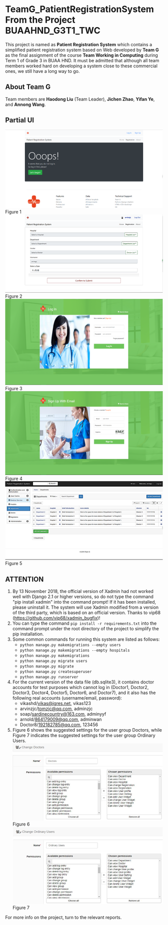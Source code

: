 # TeamG_PatientRegistrationSystem From the Project BUAAHND_G3T1_TWC

This project is named as **Patient Registration System** which contains a simplified patient registration system based on Web developed by **Team G** as the final assignment of the course **Team Working in Computing**  during Term 1 of Grade 3 in BUAA HND. It must be admitted that although all team members worked hard on developing a system close to these commercial ones, we still have a long way to go.

## About Team G

Team members are **Haodong Liu** (Team Leader), **Jichen Zhao**, **Yifan Ye**, and **Annong Wang**.

## Partial UI

![UI1.png](UI1.png)Figure 1
![UI2.png](UI2.png)Figure 2
![UI3.png](UI3.png)Figure 3
![UI4.png](UI4.png)Figure 4
![UI5.png](UI5.png)Figure 5

## ATTENTION

1. By 13 November 2018, the official version of Xadmin had not worked well with Django 2.1 or higher versions, so do not type the command "pip install xadmin" into the command prompt! If it has been installed, please uninstall it. The system will use Xadmin modified from a version of the third party, which is based on an official version. Thanks to vip68 (<https://github.com/vip68/xadmin_bugfix>)!
2. You can type the command `pip install -r requirements.txt` into the command prompt under the root directory of the project to simplify the pip installation.
3. Some common commands for running this system are listed as follows:
   * `python manage.py makemigrations --empty users`
   * `python manage.py makemigrations --empty hospitals`
   * `python manage.py makemigrations`
   * `python manage.py migrate users`
   * `python manage.py migrate`
   * `python manage.py createsuperuser`
   * `python manage.py runserver`
4. For the current version of the data file (db.sqlite3), it contains doctor accounts for test purposes which cannot log in (Doctor1, Doctor2, Doctor3, Doctor4, Doctor5, Doctor6, and Doctor7), and it also has the following real accounts (username/email, password):
   * vikashd/vikas@igres.net, vikas123
   * arvinzjc/tomzjc@qq.com, adminzjc
   * soap/sardinecountry@163.com, adminyyf
   * arnold/864179009@qq.com, adminwan
   * Doctor8/192182785@qq.com, 123456
5. Figure 6 shows the suggested settings for the user group Doctors, while Figure 7 indicates the suggested settings for the user group Ordinary Users.
![doctors.JPG](doctors.JPG "Suggested settings for the user group Doctors.")Figure 6
![ordinary_users.JPG](ordinary_users.JPG "Suggested settings for the user group Ordinary Users.")Figure 7

For more info on the project, turn to the relevant reports.